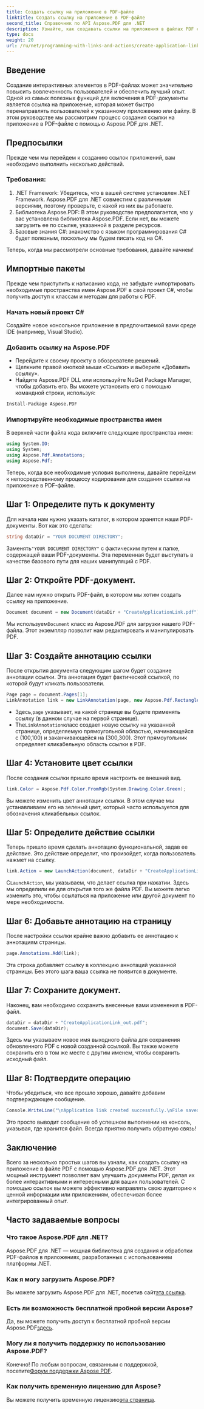 ```yaml
---
title: Создать ссылку на приложение в PDF-файле
linktitle: Создать ссылку на приложение в PDF-файле
second_title: Справочник по API Aspose.PDF для .NET
description: Узнайте, как создавать ссылки на приложения в файлах PDF с помощью Aspose.PDF для .NET. Пошаговое руководство по улучшению интерактивности в ваших PDF-файлах.
type: docs
weight: 20
url: /ru/net/programming-with-links-and-actions/create-application-link/
---
```

## Введение

Создание интерактивных элементов в PDF-файлах может значительно повысить вовлеченность пользователей и обеспечить лучший опыт. Одной из самых полезных функций для включения в PDF-документы является ссылка на приложение, которая может быстро перенаправлять пользователей к указанному приложению или файлу. В этом руководстве мы рассмотрим процесс создания ссылки на приложение в PDF-файле с помощью Aspose.PDF для .NET.

## Предпосылки

Прежде чем мы перейдем к созданию ссылок приложений, вам необходимо выполнить несколько действий. 

### Требования:
1. .NET Framework: Убедитесь, что в вашей системе установлен .NET Framework. Aspose.PDF для .NET совместим с различными версиями, поэтому проверьте, с какой из них вы работаете.
2. Библиотека Aspose.PDF: В этом руководстве предполагается, что у вас установлена библиотека Aspose.PDF. Если нет, вы можете загрузить ее по ссылке, указанной в разделе ресурсов. 
3. Базовые знания C#: знакомство с языком программирования C# будет полезным, поскольку мы будем писать код на C#.

Теперь, когда мы рассмотрели основные требования, давайте начнем!

## Импортные пакеты

Прежде чем приступить к написанию кода, не забудьте импортировать необходимые пространства имен Aspose.PDF в свой проект C#, чтобы получить доступ к классам и методам для работы с PDF.

### Начать новый проект C#
Создайте новое консольное приложение в предпочитаемой вами среде IDE (например, Visual Studio).

### Добавить ссылку на Aspose.PDF
- Перейдите к своему проекту в обозревателе решений.
- Щелкните правой кнопкой мыши «Ссылки» и выберите «Добавить ссылку».
- Найдите Aspose.PDF DLL или используйте NuGet Package Manager, чтобы добавить его. Вы можете установить его с помощью командной строки, используя:
```bash
Install-Package Aspose.PDF
```

### Импортируйте необходимые пространства имен
В верхней части файла кода включите следующие пространства имен:
```csharp
using System.IO;
using System;
using Aspose.Pdf.Annotations;
using Aspose.Pdf;
```

Теперь, когда все необходимые условия выполнены, давайте перейдем к непосредственному процессу кодирования для создания ссылки на приложение в PDF-файле.

## Шаг 1: Определите путь к документу

Для начала нам нужно указать каталог, в котором хранятся наши PDF-документы. Вот как это сделать:

```csharp
string dataDir = "YOUR DOCUMENT DIRECTORY";
```

 Заменять`"YOUR DOCUMENT DIRECTORY"` с фактическим путем к папке, содержащей ваши PDF-документы. Эта переменная будет выступать в качестве базового пути для наших манипуляций с PDF.

## Шаг 2: Откройте PDF-документ.

Далее нам нужно открыть PDF-файл, в котором мы хотим создать ссылку на приложение.

```csharp
Document document = new Document(dataDir + "CreateApplicationLink.pdf");
```

 Мы используем`Document` класс из Aspose.PDF для загрузки нашего PDF-файла. Этот экземпляр позволит нам редактировать и манипулировать PDF.

## Шаг 3: Создайте аннотацию ссылки

После открытия документа следующим шагом будет создание аннотации ссылки. Эта аннотация будет фактической ссылкой, по которой будут кликать пользователи.

```csharp
Page page = document.Pages[1];
LinkAnnotation link = new LinkAnnotation(page, new Aspose.Pdf.Rectangle(100, 100, 300, 300));
```

-  Здесь,`page` указывает, на какой странице вы будете применять ссылку (в данном случае на первой странице).
-  The`LinkAnnotation`класс создает новую ссылку на указанной странице, определяемую прямоугольной областью, начинающейся с (100,100) и заканчивающейся на (300,300). Этот прямоугольник определяет кликабельную область ссылки в PDF.

## Шаг 4: Установите цвет ссылки

После создания ссылки пришло время настроить ее внешний вид.

```csharp
link.Color = Aspose.Pdf.Color.FromRgb(System.Drawing.Color.Green);
```

Вы можете изменить цвет аннотации ссылки. В этом случае мы устанавливаем его на зеленый цвет, который часто используется для обозначения кликабельных ссылок.

## Шаг 5: Определите действие ссылки

Теперь пришло время сделать аннотацию функциональной, задав ее действие. Это действие определит, что произойдет, когда пользователь нажмет на ссылку.

```csharp
link.Action = new LaunchAction(document, dataDir + "CreateApplicationLink.pdf");
```

 С`LaunchAction`, мы указываем, что делает ссылка при нажатии. Здесь мы определили ее для открытия того же файла PDF. Вы можете легко изменить это, чтобы ссылаться на приложение или другой документ по мере необходимости.

## Шаг 6: Добавьте аннотацию на страницу

После настройки ссылки крайне важно добавить ее аннотацию к аннотациям страницы.

```csharp
page.Annotations.Add(link);
```

Эта строка добавляет ссылку в коллекцию аннотаций указанной страницы. Без этого шага ваша ссылка не появится в документе.

## Шаг 7: Сохраните документ.

Наконец, вам необходимо сохранить внесенные вами изменения в PDF-файл.

```csharp
dataDir = dataDir + "CreateApplicationLink_out.pdf";
document.Save(dataDir);
```

Здесь мы указываем новое имя выходного файла для сохранения обновленного PDF с новой созданной ссылкой. Вы также можете сохранить его в том же месте с другим именем, чтобы сохранить исходный файл.

## Шаг 8: Подтвердите операцию

Чтобы убедиться, что все прошло хорошо, давайте добавим подтверждающее сообщение.

```csharp
Console.WriteLine("\nApplication link created successfully.\nFile saved at " + dataDir);
```

Это просто выводит сообщение об успешном выполнении на консоль, указывая, где хранится файл. Всегда приятно получить обратную связь!

## Заключение

Всего за несколько простых шагов вы узнали, как создать ссылку на приложение в файле PDF с помощью Aspose.PDF для .NET. Этот мощный инструмент позволяет вам улучшить документы PDF, делая их более интерактивными и интересными для ваших пользователей. С помощью ссылок вы можете эффективно направлять свою аудиторию к ценной информации или приложениям, обеспечивая более интегрированный опыт.

## Часто задаваемые вопросы

### Что такое Aspose.PDF для .NET?  
Aspose.PDF для .NET — мощная библиотека для создания и обработки PDF-файлов в приложениях, разработанных с использованием платформы .NET.

### Как я могу загрузить Aspose.PDF?  
 Вы можете загрузить Aspose.PDF для .NET, посетив сайт[эта ссылка](https://releases.aspose.com/pdf/net/).

### Есть ли возможность бесплатной пробной версии Aspose?  
 Да, вы можете получить доступ к бесплатной пробной версии Aspose.PDF[здесь](https://releases.aspose.com/).

### Могу ли я получить поддержку по использованию Aspose.PDF?  
 Конечно! По любым вопросам, связанным с поддержкой, посетите[Форум поддержки Aspose PDF](https://forum.aspose.com/c/pdf/10).

### Как получить временную лицензию для Aspose?  
 Вы можете получить временную лицензию[эта страница](https://purchase.aspose.com/temporary-license/).